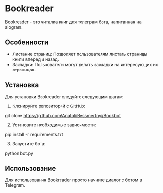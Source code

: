 # Bookreader

Bookreader - это читалка книг для телеграм бота, написанная на aiogram. 

## Особенности

- Листание страниц: Позволяет пользователям листать страницы книги вперед и назад.
- Закладки: Пользователи могут делать закладки на интересующих их страницах.

## Установка

Для установки Bookreader следуйте следующим шагам:

1. Клонируйте репозиторий с GitHub:

git clone https://github.com/AnatoliiBessmertnyi/Bookbot

2. Установите необходимые зависимости:

pip install -r requirements.txt

3. Запустите бота:

python bot.py


## Использование

Для использования Bookreader просто начните диалог с ботом в Telegram.

